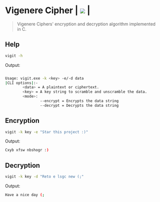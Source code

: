 # Vigenere Cipher   | <img src="https://app.codacy.com/project/badge/Grade/67e0b6137ded418eb654b73b177b7293"/> |

>Vigenere Ciphers' encryption and decryption algorithm implemented in C. 

## Help
```bash
vigit -h 
```
Output:
```bash

Usage: vigit.exe -k <key> -e/-d data
|CLI options|:-
        <data> = A plaintext or ciphertext.
        <key> = A key string to scramble and unscramble the data.
        <mode>:
                --encrypt = Encrypts the data string
                --decrypt = Decrypts the data string
```

## Encryption
```bash
vigit -k key -e "Star this project :)"
```
Output:
```bash
Cxyb xfsw nbshogr :)
```

## Decryption
```bash
vigit -k key -d "Reto e lsgc new (;"
```
Output:
```bash
Have a nice day (;
```